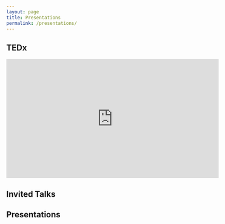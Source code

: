 ```yaml
---
layout: page
title: Presentations
permalink: /presentations/
---
```

  
## TEDx
<iframe width="560" height="315" src="https://www.youtube.com/embed/H8wt4GaYmGU" frameborder="0" allowfullscreen></iframe>
  
## Invited Talks

<script src="https://bibbase.org/show?bib=https%3A%2F%2Fapi.zotero.org%2Fusers%2F1482%2Fcollections%2FS2V48CWQ%2Fitems%3Fkey%3DLfia4L6YZVjMqsPKx6H3Qf3z%26format%3Dbibtex%26limit%3D100&jsonp=1&theme=side&authorFirst=1"></script> 
  
## Presentations
  
<script src="https://bibbase.org/show?bib=https%3A%2F%2Fapi.zotero.org%2Fusers%2F1482%2Fcollections%2F46P4C838%2Fitems%3Fkey%3DLfia4L6YZVjMqsPKx6H3Qf3z%26format%3Dbibtex%26limit%3D100&jsonp=1&theme=side&authorFirst=1"></script> 
